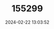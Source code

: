 ---
title: "155299"
category: "Eubalichthys caeruleoguttatus"
draft: false
date: 2024-02-22 13:03:52
languages:
  English: ["Blue-spotted Leatherjacket"]
---